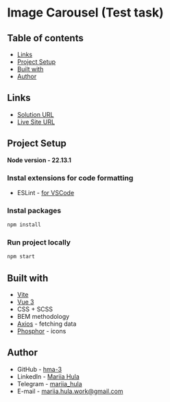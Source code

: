 # Image Carousel (Test task)

## Table of contents

- [Links](#links)
- [Project Setup](#project-setup)
- [Built with](#built-with)
- [Author](#author)

## Links

- [Solution URL](https://github.com/hma-3/img-carousel__test-task)
- [Live Site URL](https://hma-3.github.io/img-carousel__test-task/)

## Project Setup

**Node version - 22.13.1**

### Instal extensions for code formatting

- ESLint - [for VSCode](https://marketplace.visualstudio.com/items?itemName=dbaeumer.vscode-eslint)

### Instal packages

```sh
npm install
```

### Run project locally

```sh
npm start
```

## Built with

- [Vite](https://vite.dev)
- [Vue 3](https://vuejs.org)
- CSS + SCSS
- BEM methodology
- [Axios](https://axios-http.com) - fetching data
- [Phosphor](https://phosphoricons.com) - icons

## Author

- GitHub - [hma-3](https://github.com/hma-3)
- LinkedIn - [Mariia Hula](www.linkedin.com/in/mariia-hula-014001332)
- Telegram - [mariia_hula](https://t.me/mariia_hula)
- E-mail - [mariia.hula.work@gmail.com](mailto:mariia.hula.work@gmail.com)
